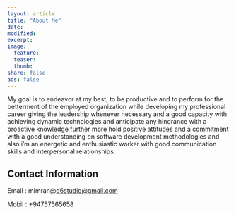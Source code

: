 ```yaml
---
layout: article
title: "About Me"
date: 
modified: 
excerpt:
image:
  feature:
  teaser:
  thumb:
share: false
ads: false
---
```


My goal is to endeavor at my best, to be productive and to perform for the betterment of the 
employed organization while developing my professional career giving the leadership whenever 
necessary and a good capacity with achieving dynamic technologies and anticipate any hindrance 
with a proactive knowledge further more hold positive attitudes and a commitment with a good 
understanding on software development methodologies and also i’m an energetic and enthusiastic 
worker with good communication skills and interpersonal relationships.

## Contact Information
Email : mimran@d6studio@gmail.com

Mobil : +94757565658